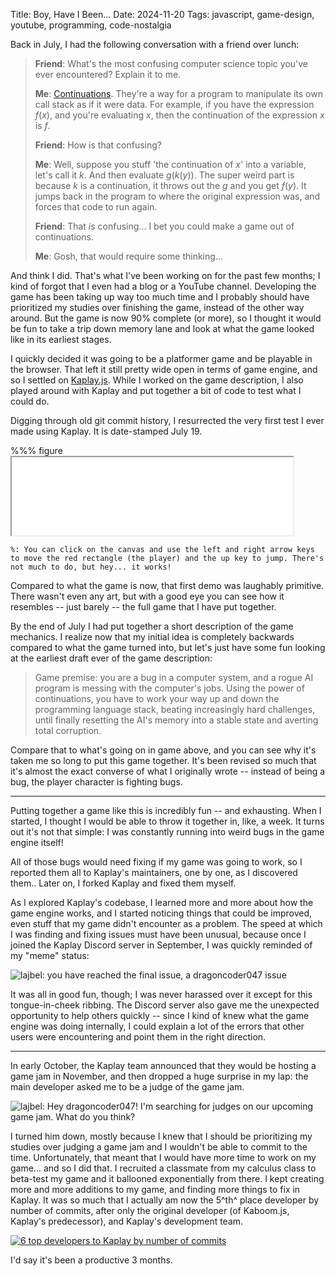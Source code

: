 Title: Boy, Have I Been...
Date: 2024-11-20
Tags: javascript, game-design, youtube, programming, code-nostalgia

Back in July, I had the following conversation with a friend over lunch:

> **Friend**: What's the most confusing computer science topic you've ever encountered? Explain it to me.
>
> **Me**: [Continuations](https://en.wikipedia.org/wiki/Continuation). They're a way for a program to manipulate its own call stack as if it were data. For example, if you have the expression $f(x)$, and you're evaluating $x$, then the continuation of the expression $x$ is $f$.
>
> **Friend**: How is that confusing?
>
> **Me**: Well, suppose you stuff 'the continuation of $x$' into a variable, let's call it $k$. And then evaluate $g(k(y))$. The super weird part is because $k$ is a continuation, it throws out the $g$ and you get $f(y)$. It jumps back in the program to where the original expression was, and forces that code to run again.
>
> **Friend**: That *is* confusing... I bet you could make a game out of continuations.
>
> **Me**: Gosh, that would require some thinking...

And think I did. That's what I've been working on for the past few months; I kind of forgot that I even had a blog or a YouTube channel. Developing the game has been taking up way too much time and I probably should have prioritized my studies over finishing the game, instead of the other way around. But the game is now 90% complete (or more), so I thought it would be fun to take a trip down memory lane and look at what the game looked like in its earliest stages.

I quickly decided it was going to be a platformer game and be playable in the browser. That left it still pretty wide open in terms of game engine, and so I settled on [Kaplay.js](https://kaplayjs.com/). While I worked on the game description, I also played around with Kaplay and put together a bit of code to test what I could do.

Digging through old git commit history, I resurrected the very first test I ever made using Kaplay. It is date-stamped July 19.

%%% figure
    <iframe src="kdemo.html" height="125" width="450" style="margin-left:auto;margin-right:auto"></iframe>

    %: You can click on the canvas and use the left and right arrow keys to move the red rectangle (the player) and the up key to jump. There's not much to do, but hey... it works!

Compared to what the game is now, that first demo was laughably primitive. There wasn't even any art, but with a good eye you can see how it resembles -- just barely -- the full game that I have put together.

<youtube id="66vBqb_Jda4?si=k7doYZbl3srXPBkK"></youtube>

By the end of July I had put together a short description of the game mechanics. I realize now that my initial idea is completely backwards compared to what the game turned into, but let's just have some fun looking at the earliest draft ever of the game description:

> Game premise: you are a bug in a computer system, and a rogue AI program is messing with the computer's jobs. Using the power of continuations, you have to work your way up and down the programming language stack, beating increasingly hard challenges, until finally resetting the AI's memory into a stable state and averting total corruption.

Compare that to what's going on in game above, and you can see why it's taken me so long to put this game together. It's been revised so much that it's almost the exact converse of what I originally wrote -- instead of being a bug, the player character is fighting bugs.

---

Putting together a game like this is incredibly fun -- and exhausting. When I started, I thought I would be able to throw it together in, like, a week. It turns out it's not that simple: I was constantly running into weird bugs in the game engine itself!

All of those bugs would need fixing if my game was going to work, so I reported them all to Kaplay's maintainers, one by one, as I discovered them.. Later on, I forked Kaplay and fixed them myself.

As I explored Kaplay's codebase, I learned more and more about how the game engine works, and I started noticing things that could be improved, even stuff that my game didn't encounter as a problem. The speed at which I was finding and fixing issues must have been unusual, because once I joined the Kaplay Discord server in September, I was quickly reminded of my "meme" status:

![lajbel: you have reached the final issue, a dragoncoder047 issue]({attach}kdmeme.png)

It was all in good fun, though; I was never harassed over it except for this tongue-in-cheek ribbing. The Discord server also gave me the unexpected opportunity to help others quickly -- since I kind of knew what the game engine was doing internally, I could explain a lot of the errors that other users were encountering and point them in the right direction.

---

In early October, the Kaplay team announced that they would be hosting a game jam in November, and then dropped a huge surprise in my lap: the main developer asked me to be a judge of the game jam.

![lajbel: Hey dragoncoder047! I'm searching for judges on our upcoming game jam. What do you think?]({attach}kajamjudgereq.png)

I turned him down, mostly because I knew that I should be prioritizing my studies over judging a game jam and I wouldn't be able to commit to the time. Unfortunately, that meant that I would have more time to work on my game... and so I did that. I recruited a classmate from my calculus class to beta-test my game and it ballooned exponentially from there. I kept creating more and more additions to my game, and finding more things to fix in Kaplay. It was so much that I actually am now the 5^th^ place developer by number of commits, after only the original developer (of Kaboom.js, Kaplay's predecessor), and Kaplay's development team.

[![6 top developers to Kaplay by number of commits]({attach}kcontr.png)](https://github.com/kaplayjs/kaplay/graphs/contributors)

I'd say it's been a productive 3 months.

<!-- cSpell: ignore kaplay -->
